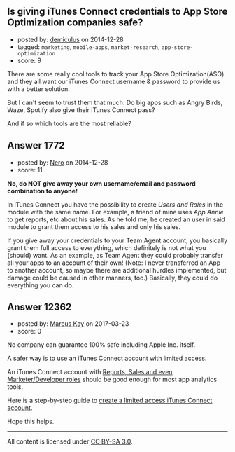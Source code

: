 ## Is giving iTunes Connect credentials to App Store Optimization companies safe?

- posted by: [demiculus](https://stackexchange.com/users/5264485/demiculus) on 2014-12-28
- tagged: `marketing`, `mobile-apps`, `market-research`, `app-store-optimization`
- score: 9

There are some really cool tools to track your App Store Optimization(ASO) and they all want our iTunes Connect username & password to provide us with a better solution. 

But I can't seem to trust them that much. Do big apps such as Angry Birds, Waze, Spotify also give their iTunes Connect pass?

And if so which tools are the most reliable?



## Answer 1772

- posted by: [Nero](https://stackexchange.com/users/1705837/nero) on 2014-12-28
- score: 11

**No, do NOT give away your own username/email and password combination to anyone!**

In iTunes Connect you have the possibility to create *Users and Roles* in the module with the same name. For example, a friend of mine uses *App Annie* to get reports, etc about his sales. As he told me, he created an user in said module to grant them access to his sales and only his sales.

If you give away your credentials to your Team Agent account, you basically grant them full access to everything, which definitely is not what you (should) want. As an example, as Team Agent they could probably transfer all your apps to an account of their own! (Note: I never transferred an App to another account, so maybe there are additional hurdles implemented, but damage could be caused in other manners, too.) Basically, they could do everything you can do.


## Answer 12362

- posted by: [Marcus Kay](https://stackexchange.com/users/10525674/marcus-kay) on 2017-03-23
- score: 0

<p>No company can guarantee 100% safe including Apple Inc. itself. </p>

<p>A safer way is to use an iTunes Connect account with limited access. </p>

<p>An iTunes Connect account with <a href="https://developer.apple.com/library/content/documentation/LanguagesUtilities/Conceptual/iTunesConnect_Guide/Appendices/Properties.html#//apple_ref/doc/uid/TP40011225-CH26-SW24" rel="nofollow noreferrer">Reports, Sales and even Marketer/Developer roles</a> should be good enough for most app analytics tools.</p>

<p>Here is a step-by-step guide to <a href="https://www.meatti.com/blog/how-to-create-itunes-connect-limited-user/" rel="nofollow noreferrer">create a limited access iTunes Connect account</a>. </p>

<p>Hope this helps.</p>




---

All content is licensed under [CC BY-SA 3.0](https://creativecommons.org/licenses/by-sa/3.0/).
